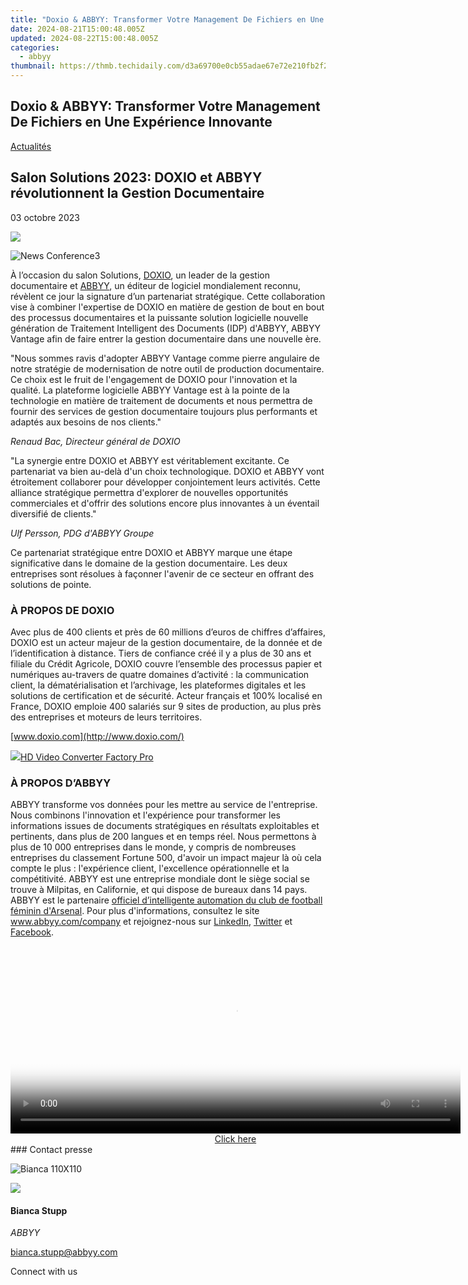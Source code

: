 ```yaml
---
title: "Doxio & ABBYY: Transformer Votre Management De Fichiers en Une Expérience Innovante"
date: 2024-08-21T15:00:48.005Z
updated: 2024-08-22T15:00:48.005Z
categories:
  - abbyy
thumbnail: https://thmb.techidaily.com/d3a69700e0cb55adae67e72e210fb2f2a9d54f1a94f5e0b261b4ccf5f3207b46.jpg
---
```


## Doxio & ABBYY: Transformer Votre Management De Fichiers en Une Expérience Innovante

[Actualités](https://tools.techidaily.com/abbyy/products/)

## Salon Solutions 2023: DOXIO et ABBYY révolutionnent la Gestion Documentaire

03 octobre 2023

![](https://content.abbyy.com/-/media/project/abbyy/abbyy/branchtemplates/shutterstock_1272462163_1296-x-729.jpg?h=729&iar=0&w=1296)

![News Conference3](https://static1.abbyy.com/abbyycommedia/33731/news-conference3.jpg) 

À l’occasion du salon Solutions, [DOXIO](http://www.doxio.com/), un leader de la gestion documentaire et [ABBYY](https://tools.techidaily.com/abbyy/products/), un éditeur de logiciel mondialement reconnu, révèlent ce jour la signature d’un partenariat stratégique. Cette collaboration vise à combiner l'expertise de DOXIO en matière de gestion de bout en bout des processus documentaires et la puissante solution logicielle nouvelle génération de Traitement Intelligent des Documents (IDP) d'ABBYY, ABBYY Vantage afin de faire entrer la gestion documentaire dans une nouvelle ère.

"Nous sommes ravis d'adopter ABBYY Vantage comme pierre angulaire de notre stratégie de modernisation de notre outil de production documentaire. Ce choix est le fruit de l'engagement de DOXIO pour l'innovation et la qualité. La plateforme logicielle ABBYY Vantage est à la pointe de la technologie en matière de traitement de documents et nous permettra de fournir des services de gestion documentaire toujours plus performants et adaptés aux besoins de nos clients."

_Renaud Bac, Directeur général de DOXIO_

"La synergie entre DOXIO et ABBYY est véritablement excitante. Ce partenariat va bien au-delà d'un choix technologique. DOXIO et ABBYY vont étroitement collaborer pour développer conjointement leurs activités. Cette alliance stratégique permettra d'explorer de nouvelles opportunités commerciales et d'offrir des solutions encore plus innovantes à un éventail diversifié de clients."

_Ulf Persson, PDG d'ABBYY Groupe_

Ce partenariat stratégique entre DOXIO et ABBYY marque une étape significative dans le domaine de la gestion documentaire. Les deux entreprises sont résolues à façonner l'avenir de ce secteur en offrant des solutions de pointe.

### À PROPOS DE DOXIO

Avec plus de 400 clients et près de 60 millions d’euros de chiffres d’affaires, DOXIO est un acteur majeur de la gestion documentaire, de la donnée et de l’identification à distance. Tiers de confiance créé il y a plus de 30 ans et filiale du Crédit Agricole, DOXIO couvre l’ensemble des processus papier et numériques au-travers de quatre domaines d’activité : la communication client, la dématérialisation et l’archivage, les plateformes digitales et les solutions de certification et de sécurité. Acteur français et 100% localisé en France, DOXIO emploie 400 salariés sur 9 sites de production, au plus près des entreprises et moteurs de leurs territoires.

[www.doxio.com](http://www.doxio.com/)

<!-- affiliate ads begin -->
<a href="https://secure.2checkout.com/order/checkout.php?PRODS=4537546&QTY=1&AFFILIATE=108875&CART=1"><img src="https://secure.avangate.com/images/merchant/4b0a0290ad7df100b77e86839989a75e/products/7_copy_2_2_hdpro.png" border="0">HD Video Converter Factory Pro</a>
<!-- affiliate ads end -->
### À PROPOS D’ABBYY

ABBYY transforme vos données pour les mettre au service de l'entreprise. Nous combinons l'innovation et l'expérience pour transformer les informations issues de documents stratégiques en résultats exploitables et pertinents, dans plus de 200 langues et en temps réel. Nous permettons à plus de 10 000 entreprises dans le monde, y compris de nombreuses entreprises du classement Fortune 500, d'avoir un impact majeur là où cela compte le plus : l'expérience client, l'excellence opérationnelle et la compétitivité. ABBYY est une entreprise mondiale dont le siège social se trouve à Milpitas, en Californie, et qui dispose de bureaux dans 14 pays. ABBYY est le partenaire [officiel d’intelligente automation du club de football féminin d'Arsenal](https://tools.techidaily.com/abbyy/products/). Pour plus d'informations, consultez le site www.abbyy.com/company et rejoignez-nous sur [LinkedIn](https://www.linkedin.com/company/abbyy), [Twitter](https://twitter.com/ABBYY%5FSoftware?ref%5Fsrc=twsrc%5Egoogle%7Ctwcamp%5Eserp%7Ctwgr%5Eauthor) et [Facebook](https://www.facebook.com/ABBYYsoft/?locale=fr%5FFR).

<!-- affiliate ads begin -->
<span id="1993652">
					<video width="720" height="300" style="cursor:pointer"
           poster="//a.impactradius-go.com/display-clicktoplayimage/1993652.jpeg"
           onclick="if(!this.playClicked){this.play();this.setAttribute('controls',true);this.playClicked=true;}">
	   <source src="//a.impactradius-go.com/display-ad/22993-1993652">
	   <img src="//a.impactradius-go.com/display-clicktoplayimage/1993652.jpeg" style="border: none; height: 100%; width: 100%; object-fit: contain">
	</video>
	<div style="width:720px;text-align:center"><a href="javascript:window.open(decodeURIComponent('https%3A%2F%2Fhomestyler.sjv.io%2Fc%2F5597632%2F1993652%2F22993'), '_blank');void(0);">Click here</a></div>
</span>
<img height="0" width="0" src="https://imp.pxf.io/i/5597632/1993652/22993" style="position:absolute;visibility:hidden;" border="0" />
<!-- affiliate ads end -->
### Contact presse

![Bianca 110X110](https://static2.abbyy.com/abbyycommedia/36222/bianca-110x110.png)

<!-- affiliate ads begin -->
<a href="https://secure.2checkout.com/order/checkout.php?PRODS=4728277&QTY=1&AFFILIATE=108875&CART=1"><img src="https://secure.avangate.com/images/merchant/f7f07e7dab09533bc71247a5b29a7373/products/1_iDeviceMessageBox.png" border="0"></a>
<!-- affiliate ads end -->
#### Bianca Stupp

_ABBYY_

[bianca.stupp@abbyy.com](https://tools.techidaily.com/abbyy/products/) 

Connect with us

<ins class="adsbygoogle"
     style="display:block"
     data-ad-format="autorelaxed"
     data-ad-client="ca-pub-7571918770474297"
     data-ad-slot="1223367746"></ins>



<ins class="adsbygoogle"
     style="display:block"
     data-ad-client="ca-pub-7571918770474297"
     data-ad-slot="8358498916"
     data-ad-format="auto"
     data-full-width-responsive="true"></ins>
